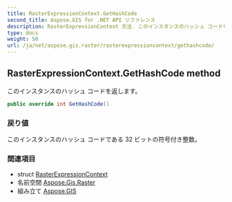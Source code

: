 ```yaml
---
title: RasterExpressionContext.GetHashCode
second_title: Aspose.GIS for .NET API リファレンス
description: RasterExpressionContext 方法. このインスタンスのハッシュ コードを返します
type: docs
weight: 50
url: /ja/net/aspose.gis.raster/rasterexpressioncontext/gethashcode/
---
```

## RasterExpressionContext.GetHashCode method

このインスタンスのハッシュ コードを返します。

```csharp
public override int GetHashCode()
```

### 戻り値

このインスタンスのハッシュ コードである 32 ビットの符号付き整数。

### 関連項目

* struct [RasterExpressionContext](../)
* 名前空間 [Aspose.Gis.Raster](../../rasterexpressioncontext/)
* 組み立て [Aspose.GIS](../../../)


